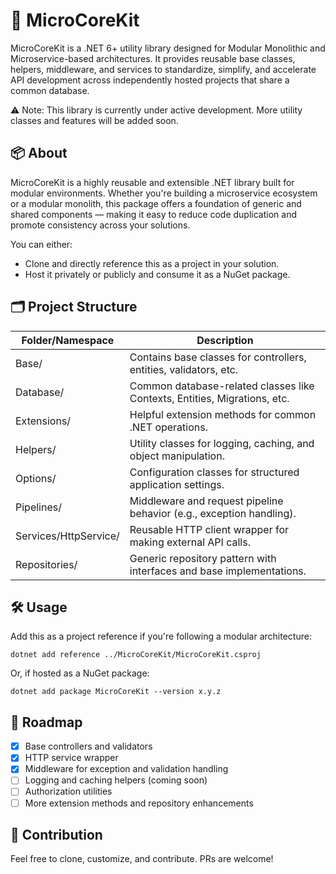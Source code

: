 # 🚀 MicroCoreKit

MicroCoreKit is a .NET 6+ utility library designed for Modular Monolithic and Microservice-based architectures. It provides reusable base classes, helpers, middleware, and services to standardize, simplify, and accelerate API development across independently hosted projects that share a common database.

⚠️ Note: This library is currently under active development. More utility classes and features will be added soon.

## 📦 About

MicroCoreKit is a highly reusable and extensible .NET library built for modular environments. Whether you're building a microservice ecosystem or a modular monolith, this package offers a foundation of generic and shared components — making it easy to reduce code duplication and promote consistency across your solutions.

You can either:
- Clone and directly reference this as a project in your solution.
- Host it privately or publicly and consume it as a NuGet package.

## 🗂️ Project Structure

| Folder/Namespace           | Description                                                                 |
|----------------------------|-----------------------------------------------------------------------------|
| Base/                      | Contains base classes for controllers, entities, validators, etc.          |
| Database/                  | Common database-related classes like Contexts, Entities, Migrations, etc.  |
| Extensions/                | Helpful extension methods for common .NET operations.                      |
| Helpers/                   | Utility classes for logging, caching, and object manipulation.             |
| Options/                   | Configuration classes for structured application settings.                 |
| Pipelines/                 | Middleware and request pipeline behavior (e.g., exception handling).       |
| Services/HttpService/      | Reusable HTTP client wrapper for making external API calls.                |
| Repositories/              | Generic repository pattern with interfaces and base implementations.       |

## 🛠 Usage

Add this as a project reference if you're following a modular architecture:

    dotnet add reference ../MicroCoreKit/MicroCoreKit.csproj

Or, if hosted as a NuGet package:

    dotnet add package MicroCoreKit --version x.y.z

## 📌 Roadmap

- [x] Base controllers and validators  
- [x] HTTP service wrapper  
- [x] Middleware for exception and validation handling  
- [ ] Logging and caching helpers (coming soon)  
- [ ] Authorization utilities  
- [ ] More extension methods and repository enhancements  

## 🤝 Contribution

Feel free to clone, customize, and contribute. PRs are welcome!
